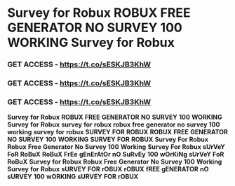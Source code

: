 # <strong>Survey</strong> <strong>for</strong> <strong>Robux</strong> <strong>ROBUX</strong> <strong>FREE</strong> <strong>GENERATOR</strong> <strong>NO</strong> <strong>SURVEY</strong> <strong>100</strong> <strong>WORKING</strong> <strong>Survey</strong> <strong>for</strong> <strong>Robux</strong>

### <strong>GET</strong> <strong>ACCESS</strong> <strong>-</strong> <strong>https://t.co/sESKJB3KhW</strong>

### <strong>GET</strong> <strong>ACCESS</strong> <strong>-</strong> <strong>https://t.co/sESKJB3KhW</strong>

### <strong>GET</strong> <strong>ACCESS</strong> <strong>-</strong> <strong>https://t.co/sESKJB3KhW</strong>

<strong>Survey</strong> <strong>for</strong> <strong>Robux</strong> <strong>ROBUX</strong> <strong>FREE</strong> <strong>GENERATOR</strong> <strong>NO</strong> <strong>SURVEY</strong> <strong>100</strong> <strong>WORKING</strong> <strong>Survey</strong> <strong>for</strong> <strong>Robux</strong> <strong>survey</strong> <strong>for</strong> <strong>robux</strong> <strong>robux</strong> <strong>free</strong> <strong>generator</strong> <strong>no</strong> <strong>survey</strong> <strong>100</strong> <strong>working</strong> <strong>survey</strong> <strong>for</strong> <strong>robux</strong> <strong>SURVEY</strong> <strong>FOR</strong> <strong>ROBUX</strong> <strong>ROBUX</strong> <strong>FREE</strong> <strong>GENERATOR</strong> <strong>NO</strong> <strong>SURVEY</strong> <strong>100</strong> <strong>WORKING</strong> <strong>SURVEY</strong> <strong>FOR</strong> <strong>ROBUX</strong> <strong>Survey</strong> <strong>For</strong> <strong>Robux</strong> <strong>Robux</strong> <strong>Free</strong> <strong>Generator</strong> <strong>No</strong> <strong>Survey</strong> <strong>100</strong> <strong>Working</strong> <strong>Survey</strong> <strong>For</strong> <strong>Robux</strong> <strong>sUrVeY</strong> <strong>FoR</strong> <strong>RoBuX</strong> <strong>RoBuX</strong> <strong>FrEe</strong> <strong>gEnErAtOr</strong> <strong>nO</strong> <strong>SuRvEy</strong> <strong>100</strong> <strong>wOrKiNg</strong> <strong>sUrVeY</strong> <strong>FoR</strong> <strong>RoBuX</strong> <strong>Survey</strong> <strong>for</strong> <strong>Robux</strong> <strong>Robux</strong> <strong>Free</strong> <strong>Generator</strong> <strong>No</strong> <strong>Survey</strong> <strong>100</strong> <strong>Working</strong> <strong>Survey</strong> <strong>for</strong> <strong>Robux</strong> <strong>sURVEY</strong> <strong>FOR</strong> <strong>rOBUX</strong> <strong>rOBUX</strong> <strong>fREE</strong> <strong>gENERATOR</strong> <strong>nO</strong> <strong>sURVEY</strong> <strong>100</strong> <strong>wORKING</strong> <strong>sURVEY</strong> <strong>FOR</strong> <strong>rOBUX</strong>